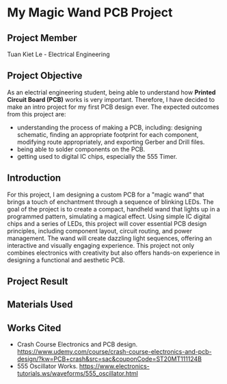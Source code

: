 # My Magic Wand PCB Project
## Project Member
Tuan Kiet Le - Electrical Engineering
## Project Objective
As an electrial engineering student, being able to understand how **Printed Circuit Board (PCB)** works is very important. Therefore, I have decided to make an intro project for my first PCB design ever. The expected outcomes from this project are:
* understanding the process of making a PCB, including: designing schematic, finding an appropriate footprint for each component, modifying route appropriately, and exporting Gerber and Drill files.
* being able to solder components on the PCB.
* getting used to digital IC chips, especially the 555 Timer.
## Introduction
For this project, I am designing a custom PCB for a "magic wand" that brings a touch of enchantment through a sequence of blinking LEDs. The goal of the project is to create a compact, handheld wand that lights up in a programmed pattern, simulating a magical effect. Using simple IC digital chips and a series of LEDs, this project will cover essential PCB design principles, including component layout, circuit routing, and power management. The wand will create dazzling light sequences, offering an interactive and visually engaging experience. This project not only combines electronics with creativity but also offers hands-on experience in designing a functional and aesthetic PCB.
## Project Result
## Materials Used
## Works Cited
* Crash Course Electronics and PCB design. https://www.udemy.com/course/crash-course-electronics-and-pcb-design/?kw=PCB+crash&src=sac&couponCode=ST20MT111124B
* 555 Oscillator Works. https://www.electronics-tutorials.ws/waveforms/555_oscillator.html
